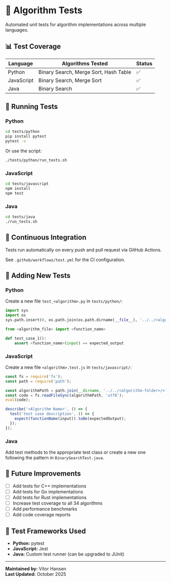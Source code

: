 # 🧪 Algorithm Tests

Automated unit tests for algorithm implementations across multiple languages.

## 📊 Test Coverage

| Language | Algorithms Tested | Status |
|----------|------------------|--------|
| Python | Binary Search, Merge Sort, Hash Table | ✅ |
| JavaScript | Binary Search, Merge Sort | ✅ |
| Java | Binary Search | ✅ |

## 🚀 Running Tests

### Python
```bash
cd tests/python
pip install pytest
pytest -v
```

Or use the script:
```bash
./tests/python/run_tests.sh
```

### JavaScript
```bash
cd tests/javascript
npm install
npm test
```

### Java
```bash
cd tests/java
./run_tests.sh
```

## 🔄 Continuous Integration

Tests run automatically on every push and pull request via GitHub Actions.

See `.github/workflows/test.yml` for the CI configuration.

## 📝 Adding New Tests

### Python
Create a new file `test_<algorithm>.py` in `tests/python/`:

```python
import sys
import os
sys.path.insert(0, os.path.join(os.path.dirname(__file__), '../../<algorithm-folder>'))

from <algorithm_file> import <function_name>

def test_case_1():
    assert <function_name>(input) == expected_output
```

### JavaScript
Create a new file `<algorithm>.test.js` in `tests/javascript/`:

```javascript
const fs = require('fs');
const path = require('path');

const algorithmPath = path.join(__dirname, '../../<algorithm-folder>/<file>.js');
const code = fs.readFileSync(algorithmPath, 'utf8');
eval(code);

describe('<Algorithm Name>', () => {
  test('test case description', () => {
    expect(functionName(input)).toBe(expectedOutput);
  });
});
```

### Java
Add test methods to the appropriate test class or create a new one following the pattern in `BinarySearchTest.java`.

## 🎯 Future Improvements

- [ ] Add tests for C++ implementations
- [ ] Add tests for Go implementations
- [ ] Add tests for Rust implementations
- [ ] Increase test coverage to all 34 algorithms
- [ ] Add performance benchmarks
- [ ] Add code coverage reports

## 📖 Test Frameworks Used

- **Python:** pytest
- **JavaScript:** Jest
- **Java:** Custom test runner (can be upgraded to JUnit)

---

**Maintained by:** Vitor Hansen  
**Last Updated:** October 2025
